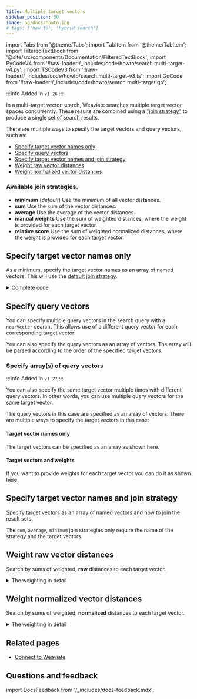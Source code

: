 ```yaml
---
title: Multiple target vectors
sidebar_position: 50
image: og/docs/howto.jpg
# tags: ['how to', 'hybrid search']
---
```


import Tabs from '@theme/Tabs';
import TabItem from '@theme/TabItem';
import FilteredTextBlock from '@site/src/components/Documentation/FilteredTextBlock';
import PyCodeV4 from '!!raw-loader!/_includes/code/howto/search.multi-target-v4.py';
import TSCodeV3 from '!!raw-loader!/_includes/code/howto/search.multi-target-v3.ts';
import GoCode from '!!raw-loader!/_includes/code/howto/search.multi-target.go';

:::info Added in `v1.26`
:::

In a multi-target vector search, Weaviate searches multiple target vector spaces concurrently. These results are combined using a ["join strategy"](#available-join-strategies) to produce a single set of search results.

There are multiple ways to specify the target vectors and query vectors, such as:

- [Specify target vector names only](#specify-target-vector-names-only)
- [Specify query vectors](#specify-query-vectors)
- [Specify target vector names and join strategy](#specify-target-vector-names-and-join-strategy)
- [Weight raw vector distances](#weight-raw-vector-distances)
- [Weight normalized vector distances](#weight-normalized-vector-distances)

<!-- TODO: Move most of the description/prose to a new "vector.md" page under concepts/search. -->

### Available join strategies.

- **minimum** (*default*) Use the minimum of all vector distances.
- **sum** Use the sum of the vector distances.
- **average** Use the average of the vector distances.
- **manual weights** Use the sum of weighted distances, where the weight is provided for each target vector.
- **relative score** Use the sum of weighted normalized distances, where the weight is provided for each target vector.

## Specify target vector names only

As a minimum, specify the target vector names as an array of named vectors. This will use the [default join strategy](#available-join-strategies).

<Tabs groupId="languages">
<TabItem value="py" label="Python">
<FilteredTextBlock
  text={PyCodeV4}
  startMarker="# START MultiBasic"
  endMarker="# END MultiBasic"
  language="python"
/>
</TabItem>
<TabItem value="ts" label="JS/TS Client v3">
<FilteredTextBlock
  text={TSCodeV3}
  startMarker="// START MultiBasic"
  endMarker="// END MultiBasic"
  language="js"
/>
</TabItem>
<TabItem value="go" label="Go">
<FilteredTextBlock
  text={GoCode}
  startMarker="// START MultiBasic"
  endMarker="// END MultiBasic"
  language="go"
/>
<details>
  <summary>Complete code</summary>
<FilteredTextBlock
  text={GoCode}
  startMarker="// START BasicFull"
  endMarker="// END BasicFull"
  language="go"
/>
</details>
</TabItem>
</Tabs>

## Specify query vectors

You can specify multiple query vectors in the search query with a `nearVector` search. This allows use of a different query vector for each corresponding target vector.

<Tabs groupId="languages">
<TabItem value="py" label="Python">
<FilteredTextBlock
  text={PyCodeV4}
  startMarker="# START MultiTargetNearVector"
  endMarker="# END MultiTargetNearVector"
  language="python"
/>
</TabItem>
<TabItem value="ts" label="JS/TS Client v3">
<FilteredTextBlock
  text={TSCodeV3}
  startMarker="// START MultiTargetNearVector"
  endMarker="// END MultiTargetNearVector"
  language="ts"
/>
</TabItem>
</Tabs>

You can also specify the query vectors as an array of vectors. The array will be parsed according to the order of the specified target vectors.

### Specify array(s) of query vectors

:::info Added in `v1.27`
:::

You can also specify the same target vector multiple times with different query vectors. In other words, you can use multiple query vectors for the same target vector.

The query vectors in this case are specified as an array of vectors. There are multiple ways to specify the target vectors in this case:

#### Target vector names only

The target vectors can be specified as an array as shown here.

<Tabs groupId="languages">
<TabItem value="py" label="Python">
<FilteredTextBlock
  text={PyCodeV4}
  startMarker="# START MultiTargetMultipleNearVectorsV1"
  endMarker="# END MultiTargetMultipleNearVectorsV1"
  language="python"
/>
</TabItem>

<TabItem value="ts" label="JS/TS Client v3">
<FilteredTextBlock
  text={TSCodeV3}
  startMarker="// START MultiTargetMultipleNearVectorsV1"
  endMarker="// END MultiTargetMultipleNearVectorsV1"
  language="ts"
/>
</TabItem>
</Tabs>

#### Target vectors and weights

If you want to provide weights for each target vector you can do it as shown here.

<Tabs groupId="languages">
<TabItem value="py" label="Python">
<FilteredTextBlock
  text={PyCodeV4}
  startMarker="# START MultiTargetMultipleNearVectorsV2"
  endMarker="# END MultiTargetMultipleNearVectorsV2"
  language="python"
/>
</TabItem>

<TabItem value="ts" label="JS/TS Client v3">
<FilteredTextBlock
  text={TSCodeV3}
  startMarker="// START MultiTargetMultipleNearVectorsV2"
  endMarker="// END MultiTargetMultipleNearVectorsV2"
  language="ts"
/>
</TabItem>
</Tabs>

## Specify target vector names and join strategy

Specify target vectors as an array of named vectors and how to join the result sets.

The `sum`, `average`, `minimum` join strategies only require the name of the strategy and the target vectors.

<Tabs groupId="languages">
<TabItem value="py" label="Python">
<FilteredTextBlock
  text={PyCodeV4}
  startMarker="# START MultiTargetWithSimpleJoin"
  endMarker="# END MultiTargetWithSimpleJoin"
  language="python"
/>
</TabItem>
<TabItem value="ts" label="JS/TS Client v3">
<FilteredTextBlock
  text={TSCodeV3}
  startMarker="// START MultiTargetWithSimpleJoin"
  endMarker="// END MultiTargetWithSimpleJoin"
  language="ts"
/>
</TabItem>
</Tabs>

## Weight raw vector distances

Search by sums of weighted, **raw** distances to each target vector.

<details>
  <summary>The weighting in detail</summary>

Each distance between the query vector and the target vector is multiplied by the specified weight, then the resulting weighted distances are summed for each object to produce a combined distance. The search results are sorted by this combined distance.

</details>

<Tabs groupId="languages">
<TabItem value="py" label="Python">
<FilteredTextBlock
  text={PyCodeV4}
  startMarker="# START MultiTargetManualWeights"
  endMarker="# END MultiTargetManualWeights"
  language="python"
/>
</TabItem>
<TabItem value="ts" label="JS/TS Client v3">
<FilteredTextBlock
  text={TSCodeV3}
  startMarker="// START MultiTargetManualWeights"
  endMarker="// END MultiTargetManualWeights"
  language="ts"
/>
</TabItem>
</Tabs>

## Weight normalized vector distances

Search by sums of weighted, **normalized** distances to each target vector.

<details>
  <summary>The weighting in detail</summary>

Each distance is normalized against other results for that target vector. Each normalized distance between the query vector and the target vector is multiplied by the specified weight. The resulting weighted distances are summed for each object to produce a combined distance. The search results are sorted by this combined distance.

For a more detailed explanation of how scores are normalized, see the blog post on [hybrid relative score fusion](https://weaviate.io/blog/hybrid-search-fusion-algorithms#relative-score-fusion)
</details>

<Tabs groupId="languages">
<TabItem value="py" label="Python">
<FilteredTextBlock
  text={PyCodeV4}
  startMarker="# START MultiTargetRelativeScore"
  endMarker="# END MultiTargetRelativeScore"
  language="python"
/>
</TabItem>
<TabItem value="ts" label="JS/TS Client v3">
<FilteredTextBlock
  text={TSCodeV3}
  startMarker="// START MultiTargetRelativeScore"
  endMarker="// END MultiTargetRelativeScore"
  language="ts"
/>
</TabItem>
</Tabs>

## Related pages

- [Connect to Weaviate](/weaviate/connections/index.mdx)

## Questions and feedback

import DocsFeedback from '/_includes/docs-feedback.mdx';

<DocsFeedback/>
